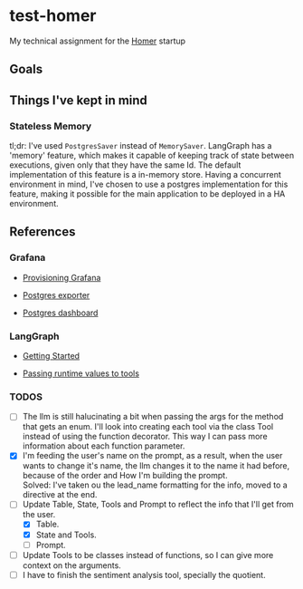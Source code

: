 # test-homer

My technical assignment for the [Homer](https://www.homer.com.br/) startup

## Goals

## Things I've kept in mind

### Stateless Memory

tl;dr: I've used ```PostgresSaver``` instead of ```MemorySaver```.
LangGraph has a 'memory' feature, which makes it capable of keeping track of state
between executions, given only that they have the same Id.
The default implementation of this feature is a in-memory store.
Having a concurrent environment in mind, I've chosen to use a postgres
implementation for this feature, making it possible for the main application to be
deployed in a HA environment.

## References

### Grafana

- [Provisioning Grafana](https://grafana.com/tutorials/provision-dashboards-and-data-sources)

- [Postgres exporter](https://grafana.com/docs/grafana-cloud/monitor-applications/asserts/enable-prom-metrics-collection/data-stores/postgresql/)

- [Postgres dashboard](https://grafana.com/grafana/dashboards/9628-postgresql-database/)

### LangGraph

- [Getting Started](https://langchain-ai.github.io/langgraph/tutorials/introduction/)

- [Passing runtime values to tools](https://langchain-ai.github.io/langgraph/how-tos/pass-run-time-values-to-tools/)

### TODOS

- [ ] The llm is still halucinating a bit when passing the args for
  the method that gets an enum. I'll look into creating each tool via
  the class Tool instead of using the function decorator. This way I can
  pass more information about each function parameter.
- [x] I'm feeding the user's name on the prompt, as a result, when the
  user wants to change it's name, the llm changes it to the name it had before,
  because of the order and How I'm building the prompt.\
  Solved: I've taken ou the lead_name formatting for the info, moved to a directive
  at the end.
- [ ] Update Table, State, Tools and Prompt to reflect the
info that I'll get from the user.
  - [x] Table.
  - [x] State and Tools.
  - [ ] Prompt.
- [ ] Update Tools to be classes instead of functions, so I can give more
context on the arguments.
- [ ] I have to finish the sentiment analysis tool, specially the quotient.

